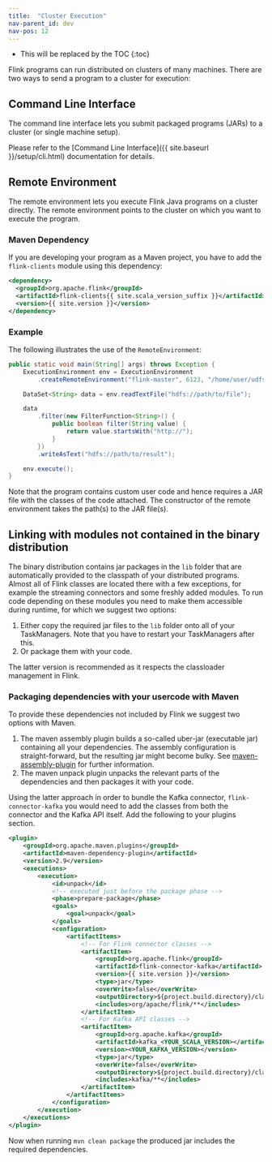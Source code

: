 ```yaml
---
title:  "Cluster Execution"
nav-parent_id: dev
nav-pos: 12
---
```

<!--
Licensed to the Apache Software Foundation (ASF) under one
or more contributor license agreements.  See the NOTICE file
distributed with this work for additional information
regarding copyright ownership.  The ASF licenses this file
to you under the Apache License, Version 2.0 (the
"License"); you may not use this file except in compliance
with the License.  You may obtain a copy of the License at

  http://www.apache.org/licenses/LICENSE-2.0

Unless required by applicable law or agreed to in writing,
software distributed under the License is distributed on an
"AS IS" BASIS, WITHOUT WARRANTIES OR CONDITIONS OF ANY
KIND, either express or implied.  See the License for the
specific language governing permissions and limitations
under the License.
-->

* This will be replaced by the TOC
{:toc}

Flink programs can run distributed on clusters of many machines. There
are two ways to send a program to a cluster for execution:

## Command Line Interface

The command line interface lets you submit packaged programs (JARs) to a cluster
(or single machine setup).

Please refer to the [Command Line Interface]({{ site.baseurl }}/setup/cli.html) documentation for
details.

## Remote Environment

The remote environment lets you execute Flink Java programs on a cluster
directly. The remote environment points to the cluster on which you want to
execute the program.

### Maven Dependency

If you are developing your program as a Maven project, you have to add the
`flink-clients` module using this dependency:

~~~xml
<dependency>
  <groupId>org.apache.flink</groupId>
  <artifactId>flink-clients{{ site.scala_version_suffix }}</artifactId>
  <version>{{ site.version }}</version>
</dependency>
~~~

### Example

The following illustrates the use of the `RemoteEnvironment`:

~~~java
public static void main(String[] args) throws Exception {
    ExecutionEnvironment env = ExecutionEnvironment
        .createRemoteEnvironment("flink-master", 6123, "/home/user/udfs.jar");

    DataSet<String> data = env.readTextFile("hdfs://path/to/file");

    data
        .filter(new FilterFunction<String>() {
            public boolean filter(String value) {
                return value.startsWith("http://");
            }
        })
        .writeAsText("hdfs://path/to/result");

    env.execute();
}
~~~

Note that the program contains custom user code and hence requires a JAR file with
the classes of the code attached. The constructor of the remote environment
takes the path(s) to the JAR file(s).

## Linking with modules not contained in the binary distribution

The binary distribution contains jar packages in the `lib` folder that are automatically
provided to the classpath of your distributed programs. Almost all of Flink classes are
located there with a few exceptions, for example the streaming connectors and some freshly
added modules. To run code depending on these modules you need to make them accessible
during runtime, for which we suggest two options:

1. Either copy the required jar files to the `lib` folder onto all of your TaskManagers.
Note that you have to restart your TaskManagers after this.
2. Or package them with your code.

The latter version is recommended as it respects the classloader management in Flink.

### Packaging dependencies with your usercode with Maven

To provide these dependencies not included by Flink we suggest two options with Maven.

1. The maven assembly plugin builds a so-called uber-jar (executable jar) containing all your dependencies.
The assembly configuration is straight-forward, but the resulting jar might become bulky.
See [maven-assembly-plugin](http://maven.apache.org/plugins/maven-assembly-plugin/usage.html) for further information.
2. The maven unpack plugin unpacks the relevant parts of the dependencies and
then packages it with your code.

Using the latter approach in order to bundle the Kafka connector, `flink-connector-kafka`
you would need to add the classes from both the connector and the Kafka API itself. Add
the following to your plugins section.

~~~xml
<plugin>
    <groupId>org.apache.maven.plugins</groupId>
    <artifactId>maven-dependency-plugin</artifactId>
    <version>2.9</version>
    <executions>
        <execution>
            <id>unpack</id>
            <!-- executed just before the package phase -->
            <phase>prepare-package</phase>
            <goals>
                <goal>unpack</goal>
            </goals>
            <configuration>
                <artifactItems>
                    <!-- For Flink connector classes -->
                    <artifactItem>
                        <groupId>org.apache.flink</groupId>
                        <artifactId>flink-connector-kafka</artifactId>
                        <version>{{ site.version }}</version>
                        <type>jar</type>
                        <overWrite>false</overWrite>
                        <outputDirectory>${project.build.directory}/classes</outputDirectory>
                        <includes>org/apache/flink/**</includes>
                    </artifactItem>
                    <!-- For Kafka API classes -->
                    <artifactItem>
                        <groupId>org.apache.kafka</groupId>
                        <artifactId>kafka_<YOUR_SCALA_VERSION></artifactId>
                        <version><YOUR_KAFKA_VERSION></version>
                        <type>jar</type>
                        <overWrite>false</overWrite>
                        <outputDirectory>${project.build.directory}/classes</outputDirectory>
                        <includes>kafka/**</includes>
                    </artifactItem>
                </artifactItems>
            </configuration>
        </execution>
    </executions>
</plugin>
~~~

Now when running `mvn clean package` the produced jar includes the required dependencies.

